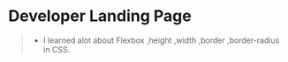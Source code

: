 # Developer Landing Page

> - I learned alot about Flexbox ,height ,width ,border ,border-radius in CSS.